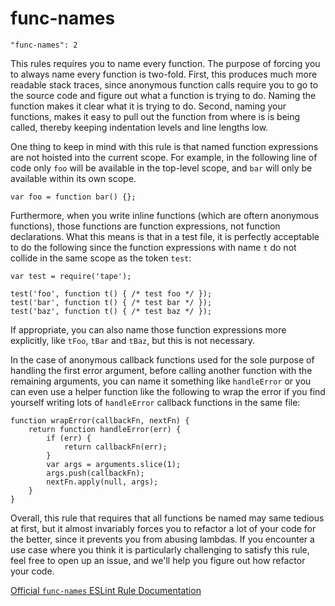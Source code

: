 # func-names

    "func-names": 2

This rules requires you to name every function. The purpose of forcing you to
always name every function is two-fold. First, this produces much more readable
stack traces, since anonymous function calls require you to go to the source
code and figure out what a function is trying to do. Naming the function makes
it clear what it is trying to do. Second, naming your functions, makes it easy
to pull out the function from where is is being called, thereby keeping
indentation levels and line lengths low.

One thing to keep in mind with this rule is that named function expressions are
not hoisted into the current scope. For example, in the following line of code
only `foo` will be available in the top-level scope, and `bar` will only be
available within its own scope. 

    var foo = function bar() {};

Furthermore, when you write inline functions (which are oftern anonymous
functions), those functions are function expressions, not function
declarations. What this means is that in a test file, it is perfectly
acceptable to do the following since the function expressions with name `t`
do not collide in the same scope as the token `test`:

    var test = require('tape');

    test('foo', function t() { /* test foo */ });
    test('bar', function t() { /* test bar */ });
    test('baz', function t() { /* test baz */ });

If appropriate, you can also name those function expressions more explicitly,
like `tFoo`, `tBar` and `tBaz`, but this is not necessary.

In the case of anonymous callback functions used for the sole purpose of
handling the first error argument, before calling another function with the
remaining arguments, you can name it something like `handleError` or you can
even use a helper function like the following to wrap the error if you find
yourself writing lots of `handleError` callback functions in the same file:

    function wrapError(callbackFn, nextFn) {
        return function handleError(err) {
            if (err) {
                return callbackFn(err);
            }
            var args = arguments.slice(1);
            args.push(callbackFn);
            nextFn.apply(null, args);
        }
    }

Overall, this rule that requires that all functions be named may same tedious
at first, but it almost invariably forces you to refactor a lot of your code
for the better, since it prevents you from abusing lambdas. If you encounter
a use case where you think it is particularly challenging to satisfy this rule,
feel free to open up an issue, and we'll help you figure out how refactor your
code.

[Official `func-names` ESLint Rule Documentation][func-names-docs]

[func-names-docs]: https://github.com/eslint/eslint/blob/master/docs/rules/func-names.md
